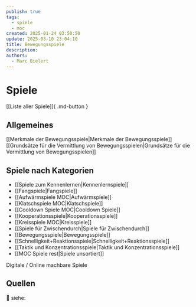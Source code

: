 ```yaml
---
publish: true
tags:
  - spiele
  - moc
created: 2025-01-24 03:50:50
update: 2025-03-10 23:04:10
title: Bewegungsspiele
description: 
authors:
  - Marc Bielert
---
```


# Spiele

[[Liste aller Spiele]]{ .md-button }
## Allgemeines
[[Merkmale der Bewegungsspiele|Merkmale der Bewegungsspiele]]
[[Grundsätze für die Vermittlung von Bewegungsspielen|Grundsätze für die Vermittlung von Bewegungsspielen]]

## Spiele nach Kategorien

- [[Spiele zum Kennenlernen|Kennenlernspiele]]
- [[Fangspiele|Fangspiele]]
- [[Aufwärmspiele MOC|Aufwärmspiele]]
- [[Klatschspiele MOC|Klatschspiele]]
- [[Cooldown Spiele MOC|Cooldown Spiele]]
- [[Kooperationsspiele|Kooperationsspiele]]
- [[Kreisspiele MOC|Kreisspiele]]
- [[Spiele für Zwischendurch|Spiele für Zwischendurch]]
- [[Bewegungsspiele|Bewegungsspiele]]
- [[Schnelligkeit+Reaktionsspiele|Schnelligkeit+Reaktionsspiele]]
- [[Taktik und Konzentrationsspiele|Taktik und Konzentrationsspiele]]
- [[MOC Spiele rest|Spiele unsortiert]]

Digitale / Online machbare Spiele

## Quellen

🌲 siehe: [](https://www.gesundundmunter.at/fileadmin/materialien/Bewegungsspiele.pdf)